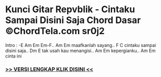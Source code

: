 
 # Kunci Gitar Repvblik - Cintaku Sampai Disini Saja Chord Dasar ©ChordTela.com sr0j2


Intro : -E Am Em Em-F.. Am Em maafkanlah sayang.. F C cintaku sampai disini saja.. Dm E tak usah kau menangisi.. Am Em kepergianku.. Am Em cinta ini

###  <a href="https://shortlighzx.web.app?sq=Kunci Gitar Repvblik - Cintaku Sampai Disini Saja Chord Dasar ©ChordTela.com"> >> VERSI LENGKAP KLIK DISINI << </a>

